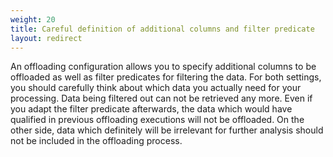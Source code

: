 ```yaml
---
weight: 20
title: Careful definition of additional columns and filter predicate
layout: redirect
---
```


An offloading configuration allows you to specify additional columns to be offloaded as well as filter predicates for filtering the data. For both settings, you should carefully think about which data you actually need for your processing.  Data being filtered out can not be retrieved any more. Even if you adapt the filter predicate afterwards, the data which would have qualified in previous offloading executions will not be offloaded. On the other side, data which definitely will be irrelevant for further analysis should not be included in the offloading process.

